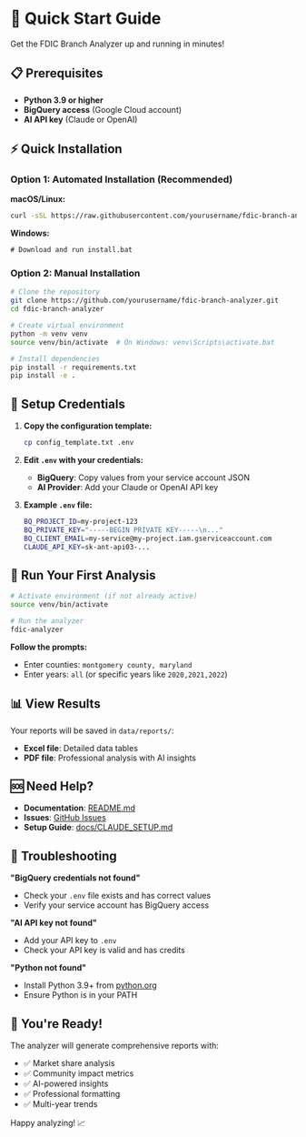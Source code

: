 # 🚀 Quick Start Guide

Get the FDIC Branch Analyzer up and running in minutes!

## 📋 Prerequisites

- **Python 3.9 or higher**
- **BigQuery access** (Google Cloud account)
- **AI API key** (Claude or OpenAI)

## ⚡ Quick Installation

### Option 1: Automated Installation (Recommended)

**macOS/Linux:**
```bash
curl -sSL https://raw.githubusercontent.com/yourusername/fdic-branch-analyzer/main/install.sh | bash
```

**Windows:**
```cmd
# Download and run install.bat
```

### Option 2: Manual Installation

```bash
# Clone the repository
git clone https://github.com/yourusername/fdic-branch-analyzer.git
cd fdic-branch-analyzer

# Create virtual environment
python -m venv venv
source venv/bin/activate  # On Windows: venv\Scripts\activate.bat

# Install dependencies
pip install -r requirements.txt
pip install -e .
```

## 🔐 Setup Credentials

1. **Copy the configuration template:**
   ```bash
   cp config_template.txt .env
   ```

2. **Edit `.env` with your credentials:**
   - **BigQuery**: Copy values from your service account JSON
   - **AI Provider**: Add your Claude or OpenAI API key

3. **Example `.env` file:**
   ```bash
   BQ_PROJECT_ID=my-project-123
   BQ_PRIVATE_KEY="-----BEGIN PRIVATE KEY-----\n..."
   BQ_CLIENT_EMAIL=my-service@my-project.iam.gserviceaccount.com
   CLAUDE_API_KEY=sk-ant-api03-...
   ```

## 🎯 Run Your First Analysis

```bash
# Activate environment (if not already active)
source venv/bin/activate

# Run the analyzer
fdic-analyzer
```

**Follow the prompts:**
- Enter counties: `montgomery county, maryland`
- Enter years: `all` (or specific years like `2020,2021,2022`)

## 📊 View Results

Your reports will be saved in `data/reports/`:
- **Excel file**: Detailed data tables
- **PDF file**: Professional analysis with AI insights

## 🆘 Need Help?

- **Documentation**: [README.md](README.md)
- **Issues**: [GitHub Issues](https://github.com/yourusername/fdic-branch-analyzer/issues)
- **Setup Guide**: [docs/CLAUDE_SETUP.md](docs/CLAUDE_SETUP.md)

## 🔧 Troubleshooting

**"BigQuery credentials not found"**
- Check your `.env` file exists and has correct values
- Verify your service account has BigQuery access

**"AI API key not found"**
- Add your API key to `.env`
- Check your API key is valid and has credits

**"Python not found"**
- Install Python 3.9+ from [python.org](https://python.org)
- Ensure Python is in your PATH

## 🎉 You're Ready!

The analyzer will generate comprehensive reports with:
- ✅ Market share analysis
- ✅ Community impact metrics
- ✅ AI-powered insights
- ✅ Professional formatting
- ✅ Multi-year trends

Happy analyzing! 📈 